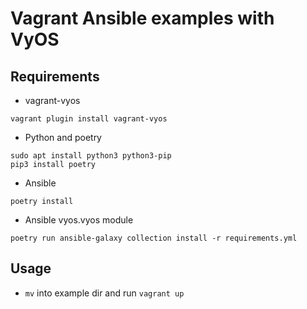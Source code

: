 Vagrant Ansible examples with VyOS
==================================

Requirements
------------

* vagrant-vyos

```
vagrant plugin install vagrant-vyos
```

* Python and poetry

```
sudo apt install python3 python3-pip
pip3 install poetry
```

* Ansible

```
poetry install
```

* Ansible vyos.vyos module

```
poetry run ansible-galaxy collection install -r requirements.yml
```

Usage
-----

* `mv` into example dir and run `vagrant up`

